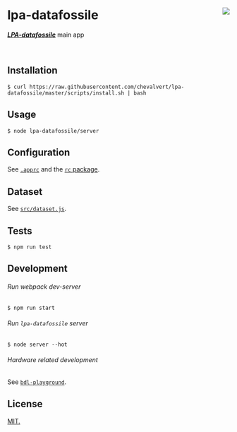 # lpa-datafossile [<img src="https://github.com/chevalvert.png?size=100" align="right">](http://chevalvert.fr/)
[_**LPA-datafossile**_](#) main app

<br>

## Installation
```console
$ curl https://raw.githubusercontent.com/chevalvert/lpa-datafossile/master/scripts/install.sh | bash
```

## Usage
```console
$ node lpa-datafossile/server
```

## Configuration
See [`.apprc`](.apprc) and the [`rc` package](https://github.com/dominictarr/rc#standards).

## Dataset
See [`src/dataset.js`](src/dataset.js).

## Tests
```console
$ npm run test
```

## Development
###### Run webpack dev-server
```console
$ npm run start
```

###### Run `lpa-datafossile` server
```console
$ node server --hot
```

###### Hardware related development
See [`bdl-playground`](https://github.com/chevalvert/bdl-playground).

## License
[MIT.](https://tldrlegal.com/license/mit-license)
